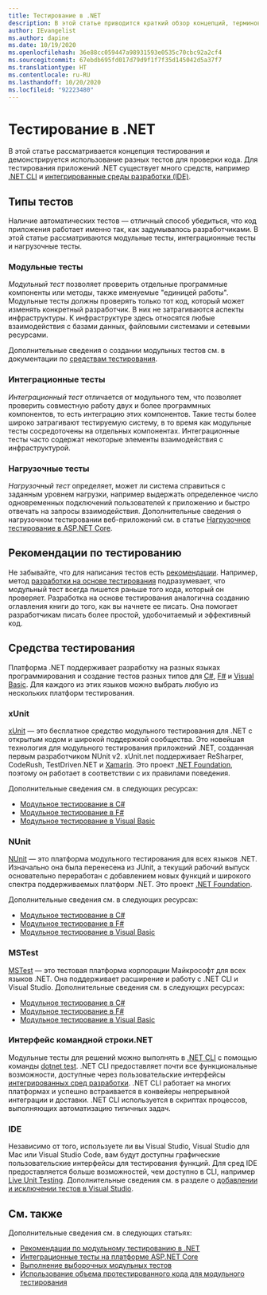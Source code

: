```yaml
---
title: Тестирование в .NET
description: В этой статье приводится краткий обзор концепций, терминов и средств для тестирования в .NET.
author: IEvangelist
ms.author: dapine
ms.date: 10/19/2020
ms.openlocfilehash: 36e88cc059447a98931593e0535c70cbc92a2cf4
ms.sourcegitcommit: 67ebdb695fd017d79d9f1f7f35d145042d5a37f7
ms.translationtype: HT
ms.contentlocale: ru-RU
ms.lasthandoff: 10/20/2020
ms.locfileid: "92223480"
---
```

# <a name="testing-in-net"></a>Тестирование в .NET

В этой статье рассматривается концепция тестирования и демонстрируется использование разных тестов для проверки кода. Для тестирования приложений .NET существует много средств, например [.NET CLI](#net-cli) и [интегрированные среды разработки (IDE)](#ide).

## <a name="test-types"></a>Типы тестов

Наличие автоматических тестов — отличный способ убедиться, что код приложения работает именно так, как задумывалось разработчиками. В этой статье рассматриваются модульные тесты, интеграционные тесты и нагрузочные тесты.

### <a name="unit-tests"></a>Модульные тесты

*Модульный тест* позволяет проверить отдельные программные компоненты или методы, также именуемые "единицей работы". Модульные тесты должны проверять только тот код, который может изменять конкретный разработчик. В них не затрагиваются аспекты инфраструктуры. К инфраструктуре здесь относятся любые взаимодействия с базами данных, файловыми системами и сетевыми ресурсами.

Дополнительные сведения о создании модульных тестов см. в документации по [средствам тестирования](#testing-tools).

### <a name="integration-tests"></a>Интеграционные тесты

*Интеграционный тест* отличается от модульного тем, что позволяет проверить совместную работу двух и более программных компонентов, то есть интеграцию этих компонентов. Такие тесты более широко затрагивают тестируемую систему, в то время как модульные тесты сосредоточены на отдельных компонентах. Интеграционные тесты часто содержат некоторые элементы взаимодействия с инфраструктурой.

### <a name="load-tests"></a>Нагрузочные тесты

*Нагрузочный тест* определяет, может ли система справиться с заданным уровнем нагрузки, например выдержать определенное число одновременных подключений пользователей к приложению и быстро отвечать на запросы взаимодействия. Дополнительные сведения о нагрузочном тестировании веб-приложений см. в статье [Нагрузочное тестирование в ASP.NET Core](/aspnet/core/test/load-tests).

## <a name="test-considerations"></a>Рекомендации по тестированию

Не забывайте, что для написания тестов есть [рекомендации](unit-testing-best-practices.md). Например, метод [разработки на основе тестирования](https://deviq.com/test-driven-development) подразумевает, что модульный тест всегда пишется раньше того кода, который он проверяет. Разработка на основе тестирования аналогична созданию оглавления книги до того, как вы начнете ее писать. Она помогает разработчикам писать более простой, удобочитаемый и эффективный код.

## <a name="testing-tools"></a>Средства тестирования

Платформа .NET поддерживает разработку на разных языках программирования и создание тестов разных типов для [C#](../../csharp/index.yml), [F#](../../fsharp/index.yml) и [Visual Basic](../../visual-basic/index.yml). Для каждого из этих языков можно выбрать любую из нескольких платформ тестирования.

### <a name="xunit"></a>xUnit

[xUnit](https://xunit.net) — это бесплатное средство модульного тестирования для .NET с открытым кодом и широкой поддержкой сообщества. Это новейшая технология для модульного тестирования приложений .NET, созданная первым разработчиком NUnit v2. xUnit.net поддерживает ReSharper, CodeRush, TestDriven.NET и [Xamarin](/apps/xamarin). Это проект [.NET Foundation](https://dotnetfoundation.org), поэтому он работает в соответствии с их правилами поведения.

Дополнительные сведения см. в следующих ресурсах:

- [Модульное тестирование в C#](unit-testing-with-dotnet-test.md)
- [Модульное тестирование в F#](unit-testing-fsharp-with-dotnet-test.md)
- [Модульное тестирование в Visual Basic](unit-testing-visual-basic-with-dotnet-test.md)

### <a name="nunit"></a>NUnit

[NUnit](https://nunit.org) — это платформа модульного тестирования для всех языков .NET. Изначально она была перенесена из JUnit, а текущий рабочий выпуск основательно переработан с добавлением новых функций и широкого спектра поддерживаемых платформ .NET. Это проект [.NET Foundation](https://dotnetfoundation.org).

Дополнительные сведения см. в следующих ресурсах:

- [Модульное тестирование в C#](unit-testing-with-nunit.md)
- [Модульное тестирование в F#](unit-testing-fsharp-with-nunit.md)
- [Модульное тестирование в Visual Basic](unit-testing-visual-basic-with-nunit.md)

### <a name="mstest"></a>MSTest

[MSTest](https://github.com/Microsoft/testfx-docs) — это тестовая платформа корпорации Майкрософт для всех языков .NET. Она поддерживает расширение и работу с .NET CLI и Visual Studio. Дополнительные сведения см. в следующих ресурсах:

- [Модульное тестирование в C#](unit-testing-with-mstest.md)
- [Модульное тестирование в F#](unit-testing-fsharp-with-mstest.md)
- [Модульное тестирование в Visual Basic](unit-testing-visual-basic-with-mstest.md)

### <a name="net-cli"></a>Интерфейс командной строки.NET

Модульные тесты для решений можно выполнять в [.NET CLI](../tools/index.md) с помощью команды [dotnet test](../tools/dotnet-test.md). .NET CLI предоставляет почти все функциональные возможности, доступные через пользовательские интерфейсы [интегрированных сред разработки](#ide). .NET CLI работает на многих платформах и успешно встраивается в конвейеры непрерывной интеграции и доставки. .NET CLI используется в скриптах процессов, выполняющих автоматизацию типичных задач.

### <a name="ide"></a>IDE

Независимо от того, используете ли вы Visual Studio, Visual Studio для Mac или Visual Studio Code, вам будут доступны графические пользовательские интерфейсы для тестирования функций. Для сред IDE предоставляется больше возможностей, чем доступно в CLI, например [Live Unit Testing](/visualstudio/test/live-unit-testing). Дополнительные сведения см. в разделе о [добавлении и исключении тестов в Visual Studio](/visualstudio/test/live-unit-testing#include-and-exclude-test-projects-and-test-methods).

## <a name="see-also"></a>См. также

Дополнительные сведения см. в следующих статьях:

- [Рекомендации по модульному тестированию в .NET](unit-testing-best-practices.md)
- [Интеграционные тесты на платформе ASP.NET Core](/aspnet/core/test/integration-tests#test-app-prerequisites)
- [Выполнение выборочных модульных тестов](selective-unit-tests.md)
- [Использование объема протестированного кода для модульного тестирования](unit-testing-code-coverage.md)
